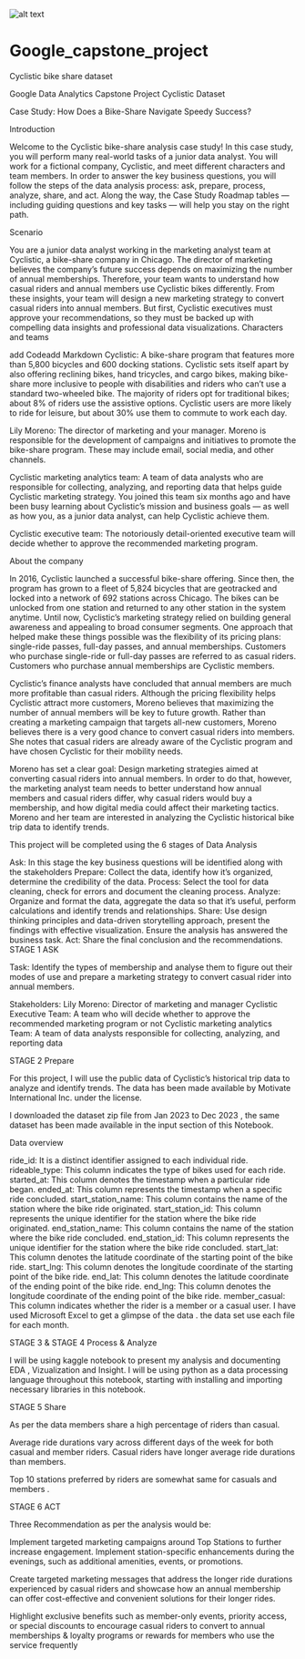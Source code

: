 ![alt text]([http://url/to/img.png](https://images.ctfassets.net/p6ae3zqfb1e3/56CyOlsd059elNkbFv8W3J/1125288367133cb3c55d2766be02f581/Divvy_Homepage_Reinvent_your_routine_2x.png?w=1500&q=60&fm=webp))


# Google_capstone_project
Cyclistic bike share dataset

Google Data Analytics Capstone Project
Cyclistic Dataset

Case Study: How Does a Bike-Share Navigate Speedy Success?

Introduction

Welcome to the Cyclistic bike-share analysis case study! In this case study, you will perform many real-world tasks of a junior data analyst. You will work for a fictional company, Cyclistic, and meet different characters and team members. In order to answer the key business questions, you will follow the steps of the data analysis process: ask, prepare, process, analyze, share, and act. Along the way, the Case Study Roadmap tables — including guiding questions and key tasks — will help you stay on the right path.

Scenario

You are a junior data analyst working in the marketing analyst team at Cyclistic, a bike-share company in Chicago. The director of marketing believes the company’s future success depends on maximizing the number of annual memberships. Therefore, your team wants to understand how casual riders and annual members use Cyclistic bikes differently. From these insights, your team will design a new marketing strategy to convert casual riders into annual members. But first, Cyclistic executives must approve your recommendations, so they must be backed up with compelling data insights and professional data visualizations. Characters and teams

add Codeadd Markdown
Cyclistic: A bike-share program that features more than 5,800 bicycles and 600 docking stations. Cyclistic sets itself apart by also offering reclining bikes, hand tricycles, and cargo bikes, making bike-share more inclusive to people with disabilities and riders who can’t use a standard two-wheeled bike. The majority of riders opt for traditional bikes; about 8% of riders use the assistive options. Cyclistic users are more likely to ride for leisure, but about 30% use them to commute to work each day.

Lily Moreno: The director of marketing and your manager. Moreno is responsible for the development of campaigns and initiatives to promote the bike-share program. These may include email, social media, and other channels.

Cyclistic marketing analytics team: A team of data analysts who are responsible for collecting, analyzing, and reporting data that helps guide Cyclistic marketing strategy. You joined this team six months ago and have been busy learning about Cyclistic’s mission and business goals — as well as how you, as a junior data analyst, can help Cyclistic achieve them.

Cyclistic executive team: The notoriously detail-oriented executive team will decide whether to approve the recommended marketing program.

About the company

In 2016, Cyclistic launched a successful bike-share offering. Since then, the program has grown to a fleet of 5,824 bicycles that are geotracked and locked into a network of 692 stations across Chicago. The bikes can be unlocked from one station and returned to any other station in the system anytime. Until now, Cyclistic’s marketing strategy relied on building general awareness and appealing to broad consumer segments. One approach that helped make these things possible was the flexibility of its pricing plans: single-ride passes, full-day passes, and annual memberships. Customers who purchase single-ride or full-day passes are referred to as casual riders. Customers who purchase annual memberships are Cyclistic members.

Cyclistic’s finance analysts have concluded that annual members are much more profitable than casual riders. Although the pricing flexibility helps Cyclistic attract more customers, Moreno believes that maximizing the number of annual members will be key to future growth. Rather than creating a marketing campaign that targets all-new customers, Moreno believes there is a very good chance to convert casual riders into members. She notes that casual riders are already aware of the Cyclistic program and have chosen Cyclistic for their mobility needs.

Moreno has set a clear goal: Design marketing strategies aimed at converting casual riders into annual members. In order to do that, however, the marketing analyst team needs to better understand how annual members and casual riders differ, why casual riders would buy a membership, and how digital media could affect their marketing tactics. Moreno and her team are interested in analyzing the Cyclistic historical bike trip data to identify trends.

This project will be completed using the 6 stages of Data Analysis 

Ask: In this stage the key business questions will be identified along with the stakeholders
Prepare: Collect the data, identify how it’s organized, determine the credibility of the data.
Process: Select the tool for data cleaning, check for errors and document the cleaning process.
Analyze: Organize and format the data, aggregate the data so that it’s useful, perform calculations and identify trends and relationships.
Share: Use design thinking principles and data-driven storytelling approach, present the findings with effective visualization. Ensure the analysis has answered the business task.
Act: Share the final conclusion and the recommendations.
STAGE 1
ASK

Task: Identify the types of membership and analyse them to figure out their modes of use and prepare a marketing strategy to convert casual rider into annual members.

Stakeholders: Lily Moreno: Director of marketing and manager Cyclistic Executive Team: A team who will decide whether to approve the recommended marketing program or not Cyclistic marketing analytics Team: A team of data analysts responsible for collecting, analyzing, and reporting data

STAGE 2
Prepare

For this project, I will use the public data of Cyclistic’s historical trip data to analyze and identify trends. The data has been made available by Motivate International Inc. under the license.

I downloaded the dataset zip file from Jan 2023 to Dec 2023 , the same dataset has been made available in the input section of this Notebook.

Data overview

ride_id: It is a distinct identifier assigned to each individual ride.
rideable_type: This column indicates the type of bikes used for each ride.
started_at: This column denotes the timestamp when a particular ride began.
ended_at: This column represents the timestamp when a specific ride concluded.
start_station_name: This column contains the name of the station where the bike ride originated.
start_station_id: This column represents the unique identifier for the station where the bike ride originated.
end_station_name: This column contains the name of the station where the bike ride concluded.
end_station_id: This column represents the unique identifier for the station where the bike ride concluded.
start_lat: This column denotes the latitude coordinate of the starting point of the bike ride.
start_lng: This column denotes the longitude coordinate of the starting point of the bike ride.
end_lat: This column denotes the latitude coordinate of the ending point of the bike ride.
end_lng: This column denotes the longitude coordinate of the ending point of the bike ride.
member_casual: This column indicates whether the rider is a member or a casual user.
I have used Microsoft Excel to get a glimpse of the data . the data set use each file for each month.

STAGE 3 & STAGE 4
Process & Analyze

I will be using kaggle notebook to present my analysis and documenting EDA , Vizualization and Insight. I will be using python as a data processing language throughout this notebook, starting with installing and importing necessary libraries in this notebook.


STAGE 5
Share

As per the data members share a high percentage of riders than casual.

Average ride durations vary across different days of the week for both casual and member riders. Casual riders have longer average ride durations than members.

Top 10 stations preferred by riders are somewhat same for casuals and members .


STAGE 6
ACT

Three Recommendation as per the analysis would be:

Implement targeted marketing campaigns around Top Stations to further increase engagement. Implement station-specific enhancements during the evenings, such as additional amenities, events, or promotions.

Create targeted marketing messages that address the longer ride durations experienced by casual riders and showcase how an annual membership can offer cost-effective and convenient solutions for their longer rides.

Highlight exclusive benefits such as member-only events, priority access, or special discounts to encourage casual riders to convert to annual memberships & loyalty programs or rewards for members who use the service frequently
